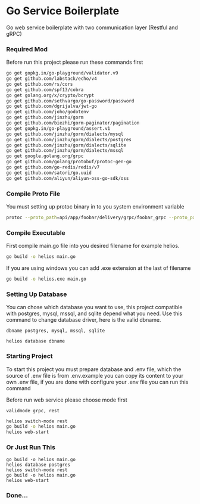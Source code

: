 # Go Service Boilerplate

Go web service boilerplate with two communication layer (Restful and gRPC)



### Required Mod

Before run this project please run these commands first

```bash
go get gopkg.in/go-playground/validator.v9
go get github.com/labstack/echo/v4
go get github.com/rs/cors
go get github.com/spf13/cobra
go get golang.org/x/crypto/bcrypt
go get github.com/sethvargo/go-password/password
go get github.com/dgrijalva/jwt-go
go get github.com/joho/godotenv
go get github.com/jinzhu/gorm
go get github.com/biezhi/gorm-paginator/pagination
go get gopkg.in/go-playground/assert.v1
go get github.com/jinzhu/gorm/dialects/mysql
go get github.com/jinzhu/gorm/dialects/postgres
go get github.com/jinzhu/gorm/dialects/sqlite
go get github.com/jinzhu/gorm/dialects/mssql
go get google.golang.org/grpc
go get github.com/golang/protobuf/protoc-gen-go
go get github.com/go-redis/redis/v7
go get github.com/satori/go.uuid
go get github.com/aliyun/aliyun-oss-go-sdk/oss
```



### Compile Proto File

You must setting up protoc binary in to you system environment variable

```bash
protoc --proto_path=api/app/foobar/delivery/grpc/foobar_grpc --proto_path=third_party --go_out=plugins=grpc:api/app/foobar/delivery/grpc/foobar_grpc foobar.proto
```



### Compile Executable

First compile main.go file into you desired filename for example helios.

```bash
go build -o helios main.go
```

If you are using windows you can add .exe extension at the last of filename

```bash
go build -o helios.exe main.go
```



### Setting Up Database

You can chose which database you want to use, this project compatible with postgres, mysql, mssql, and sqlite depend what you need. Use this command to change database driver, here is the valid dbname.

`dbname postgres, mysql, mssql, sqlite`

```
helios database dbname
```



### Starting Project

To start this project you must prepare database and .env file, which the source of .env file is from .env.example you can copy its content to your own .env file, if you are done with configure your .env file you can run this command

Before run web service please choose mode first

`validmode grpc, rest`

```bash
helios switch-mode rest
go build -o helios main.go
helios web-start
```



### Or Just Run This

```
go build -o helios main.go
helios database postgres
helios switch-mode rest
go build -o helios main.go
helios web-start
```



### Done...
